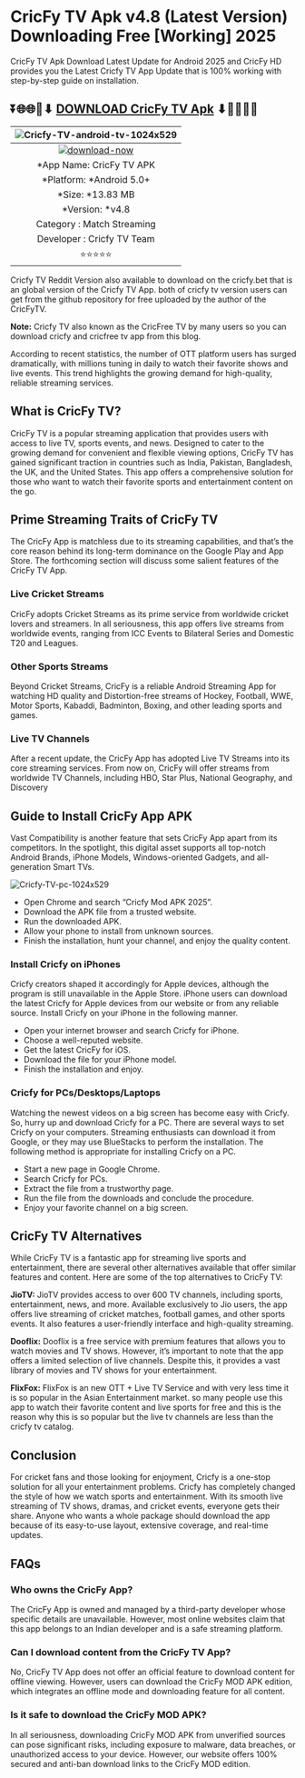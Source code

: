 # CricFy TV Apk v4.8 (Latest Version) Downloading Free [Working] 2025

CricFy TV Apk Download Latest Update for Android 2025 and CricFy HD provides you the Latest Cricfy TV App Update that is 100% working with step-by-step guide on installation.

## ⏬🌐🌐📌⬇ [DOWNLOAD CricFy TV Apk](https://cricfyhd.com/) ⬇📌🌐🌐⏬

|![Cricfy-TV-android-tv-1024x529](https://github.com/user-attachments/assets/d4aaae87-5002-4133-b9f7-5d249d0453d1)| 
|:-------------------------------------------------:|
[![download-now](https://github.com/user-attachments/assets/22657e67-9d2d-46af-a41a-5d365d2ddc1f)](https://cricfyhd.com/)  |
| *App Name: CricFy TV APK 
| *Platform: *Android 5.0+ 
| *Size: *13.83 MB                                                  
| *Version: *v4.8    |
| Category : Match Streaming |
| Developer : Cricfy TV Team
| ⭐⭐⭐⭐⭐ |

Cricfy TV Reddit Version also available to download on the cricfy.bet that is an global version of the Cricfy TV App. both of cricfy tv version users can get from the github repository for free uploaded by the author of the CricFyTV.

**Note:** Cricfy TV also known as the CricFree TV by many users so you can download cricfy and cricfree tv app from this blog.

According to recent statistics, the number of OTT platform users has surged dramatically, with millions tuning in daily to watch their favorite shows and live events. This trend highlights the growing demand for high-quality, reliable streaming services.

## What is CricFy TV?

CricFy TV is a popular streaming application that provides users with access to live TV, sports events, and news. Designed to cater to the growing demand for convenient and flexible viewing options, CricFy TV has gained significant traction in countries such as India, Pakistan, Bangladesh, the UK, and the United States. This app offers a comprehensive solution for those who want to watch their favorite sports and entertainment content on the go.

## Prime Streaming Traits of CricFy TV

The CricFy App is matchless due to its streaming capabilities, and that’s the core reason behind its long-term dominance on the Google Play and App Store. The forthcoming section will discuss some salient features of the CricFy TV App.

### Live Cricket Streams

CricFy adopts Cricket Streams as its prime service from worldwide cricket lovers and streamers. In all seriousness, this app offers live streams from worldwide events, ranging from ICC Events to Bilateral Series and Domestic T20 and Leagues.

### Other Sports Streams

Beyond Cricket Streams, CricFy is a reliable Android Streaming App for watching HD quality and Distortion-free streams of Hockey, Football, WWE, Motor Sports, Kabaddi, Badminton, Boxing, and other leading sports and games.

### Live TV Channels

After a recent update, the CricFy App has adopted Live TV Streams into its core streaming services. From now on, CricFy will offer streams from worldwide TV Channels, including HBO, Star Plus, National Geography, and Discovery

## Guide to Install CricFy App APK

Vast Compatibility is another feature that sets CricFy App apart from its competitors. In the spotlight, this digital asset supports all top-notch Android Brands, iPhone Models, Windows-oriented Gadgets, and all-generation Smart TVs.

![Cricfy-TV-pc-1024x529](https://github.com/user-attachments/assets/970fbf30-e57e-4068-b594-7ed94394d649)

<ul>
<li>Open Chrome and search &ldquo;Cricfy Mod APK 2025&rdquo;.</li>
<li>Download the APK file from a trusted website.</li>
<li>Run the downloaded APK.</li>
<li>Allow your phone to install from unknown sources.</li>
<li>Finish the installation, hunt your channel, and enjoy the quality content.&nbsp;</li>
</ul>

### Install Cricfy on iPhones

Cricfy creators shaped it accordingly for Apple devices, although the program is still unavailable in the Apple Store. iPhone users can download the latest Cricfy for Apple devices from our website or from any reliable source. Install Cricfy on your iPhone in the following manner.

<ul>
<li>Open your internet browser and search Cricfy for iPhone.</li>
<li>Choose a well-reputed website.</li>
<li>Get the latest CricFy for iOS.</li>
<li>Download the file for your iPhone model.</li>
<li>Finish the installation and enjoy.</li>
</ul>

### Cricfy for PCs/Desktops/Laptops

Watching the newest videos on a big screen has become easy with Cricfy. So, hurry up and download Cricfy for a PC. There are several ways to set Cricfy on your computers. Streaming enthusiasts can download it from Google, or they may use BlueStacks to perform the installation. The following method is appropriate for installing Cricfy on a PC.

<ul>
<li>Start a new page in Google Chrome.</li>
<li>Search Cricfy for PCs.</li>
<li>Extract the file from a trustworthy page.</li>
<li>Run the file from the downloads and conclude the procedure.</li>
<li>Enjoy your favorite channel on a big screen.</li>
</ul>

## CricFy TV Alternatives

While CricFy TV is a fantastic app for streaming live sports and entertainment, there are several other alternatives available that offer similar features and content. Here are some of the top alternatives to CricFy TV:

**JioTV:** JioTV provides access to over 600 TV channels, including sports, entertainment, news, and more. Available exclusively to Jio users, the app offers live streaming of cricket matches, football games, and other sports events. It also features a user-friendly interface and high-quality streaming.

**Dooflix:** Dooflix is a free service with premium features that allows you to watch movies and TV shows. However, it’s important to note that the app offers a limited selection of live channels. Despite this, it provides a vast library of movies and TV shows for your entertainment.

**FlixFox:** FlixFox is an new OTT + Live TV Service and with very less time it is so popular in the Asian Entertainment market. so many people use this app to watch their favorite content and live sports for free and this is the reason why this is so popular but the live tv channels are less than the cricfy tv catalog.

## Conclusion

For cricket fans and those looking for enjoyment, Cricfy is a one-stop solution for all your entertainment problems. Cricfy has completely changed the style of how we watch sports and entertainment. With its smooth live streaming of TV shows, dramas, and cricket events, everyone gets their share. Anyone who wants a whole package should download the app because of its easy-to-use layout, extensive coverage, and real-time updates.

## FAQs

### Who owns the CricFy App?

The CricFy App is owned and managed by a third-party developer whose specific details are unavailable. However, most online websites claim that this app belongs to an Indian developer and is a safe streaming platform.

### Can I download content from the CricFy TV App?

No, CricFy TV App does not offer an official feature to download content for offline viewing. However, users can download the CricFy MOD APK edition, which integrates an offline mode and downloading feature for all content.

### Is it safe to download the CricFy MOD APK?

In all seriousness, downloading CricFy MOD APK from unverified sources can pose significant risks, including exposure to malware, data breaches, or unauthorized access to your device. However, our website offers 100% secured and anti-ban download links to the CricFy MOD edition.

